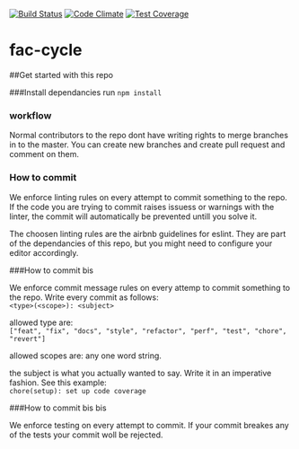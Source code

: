 [![Build Status](https://travis-ci.org/fac-cycle/fac-cycle.svg?branch=master)](https://travis-ci.org/fac-cycle/fac-cycle)
[![Code Climate](https://codeclimate.com/github/fac-cycle/fac-cycle/badges/gpa.svg)](https://codeclimate.com/github/fac-cycle/fac-cycle)
[![Test Coverage](https://codeclimate.com/github/fac-cycle/fac-cycle/badges/coverage.svg)](https://codeclimate.com/github/fac-cycle/fac-cycle/coverage)



# fac-cycle

##Get started with this repo

###Install dependancies
run ``npm install ``  

### workflow
Normal contributors to the repo dont have writing rights to merge branches in to the master.
You can create new branches and create pull request and comment on them.


### How to commit

We enforce linting rules on every attempt to commit something to the repo. If the code you are trying to commit raises issuess or warnings with the linter, the commit will automatically be prevented untill you solve it.  

The choosen linting rules are the  airbnb guidelines for eslint. 
They are part of the dependancies of this repo, but you might need to configure your editor accordingly. 


###How to commit bis

We enforce commit message rules on every attemp to commit something to the repo. Write every commit as follows:  
``<type>(<scope>): <subject>``  

allowed type are:  
``["feat", "fix", "docs", "style", "refactor", "perf", "test", "chore", "revert"]``  

allowed scopes are:
any one word string.  

the subject is what you actually wanted to say. Write it in an imperative fashion. See this example:  
``chore(setup): set up code coverage``

###How to commit bis bis 

We enforce testing on every attempt to commit. If your commit breakes any of the tests your commit woll be rejected.





